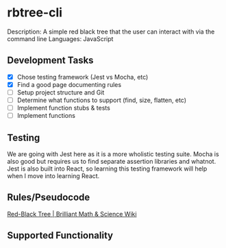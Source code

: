 # rbtree-cli
Description: A simple red black tree that the user can interact with via the command line
Languages: JavaScript

## Development Tasks

- [x]  Chose testing framework (Jest vs Mocha, etc)
- [x]  Find a good page documenting rules
- [ ]  Setup project structure and Git
- [ ]  Determine what functions to support (find, size, flatten, etc)
- [ ]  Implement function stubs & tests
- [ ]  Implement functions

## Testing

We are going with Jest here as it is a more wholistic testing suite. Mocha is also good but requires us to find separate assertion libraries and whatnot. Jest is also built into React, so learning this testing framework will help when I move into learning React. 

## Rules/Pseudocode

[Red-Black Tree | Brilliant Math & Science Wiki](https://brilliant.org/wiki/red-black-tree/)

## Supported Functionality